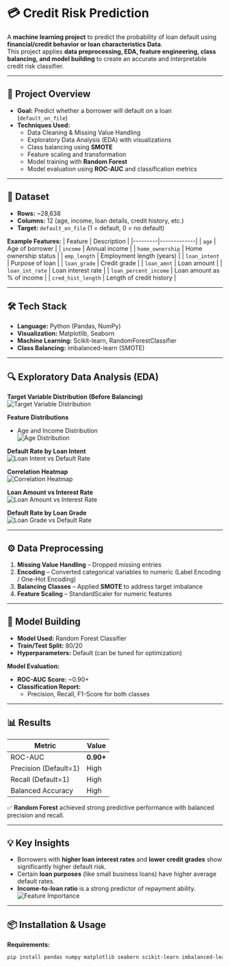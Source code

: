 # 💳 Credit Risk Prediction

A **machine learning project** to predict the probability of loan default using **financial/credit behavior or loan characteristics Data**.  
This project applies **data preprocessing, EDA, feature engineering, class balancing, and model building** to create an accurate and interpretable credit risk classifier.

---

## 📌 Project Overview

- **Goal:** Predict whether a borrower will default on a loan (`default_on_file`)
- **Techniques Used:**
  - Data Cleaning & Missing Value Handling
  - Exploratory Data Analysis (EDA) with visualizations
  - Class balancing using **SMOTE**
  - Feature scaling and transformation
  - Model training with **Random Forest**
  - Model evaluation using **ROC-AUC** and classification metrics

---

## 📂 Dataset

- **Rows:** ~28,638  
- **Columns:** 12 (age, income, loan details, credit history, etc.)
- **Target:** `default_on_file` (1 = default, 0 = no default)

**Example Features:**
| Feature | Description |
|---------|-------------|
| `age` | Age of borrower |
| `income` | Annual income |
| `home_ownership` | Home ownership status |
| `emp_length` | Employment length (years) |
| `loan_intent` | Purpose of loan |
| `loan_grade` | Credit grade |
| `loan_amnt` | Loan amount |
| `loan_int_rate` | Loan interest rate |
| `loan_percent_income` | Loan amount as % of income |
| `cred_hist_length` | Length of credit history |

---

## 🛠 Tech Stack

- **Language:** Python (Pandas, NumPy)
- **Visualization:** Matplotlib, Seaborn
- **Machine Learning:** Scikit-learn, RandomForestClassifier
- **Class Balancing:** imbalanced-learn (SMOTE)

---

## 🔍 Exploratory Data Analysis (EDA)

**Target Variable Distribution (Before Balancing)**  
![Target Variable Distribution](credit_risk_images/page3_img1.png)

**Feature Distributions**  
- Age and Income Distribution  
![Age Distribution](credit_risk_images/page4_img1.png)


**Default Rate by Loan Intent**  
![Loan Intent vs Default Rate](credit_risk_images/page5_img1.png)

**Correlation Heatmap**  
![Correlation Heatmap](credit_risk_images/page6_img1.png)

**Loan Amount vs Interest Rate**  
![Loan Amount vs Interest Rate](credit_risk_images/page7_img1.png)

**Default Rate by Loan Grade**  
![Loan Grade vs Default Rate](credit_risk_images/page7_img2.png)

---

## ⚙️ Data Preprocessing

1. **Missing Value Handling** – Dropped missing entries
2. **Encoding** – Converted categorical variables to numeric (Label Encoding / One-Hot Encoding)
3. **Balancing Classes** – Applied **SMOTE** to address target imbalance
4. **Feature Scaling** – StandardScaler for numeric features

---

## 🤖 Model Building

- **Model Used:** Random Forest Classifier
- **Train/Test Split:** 80/20
- **Hyperparameters:** Default (can be tuned for optimization)

**Model Evaluation:**
- **ROC-AUC Score:** ~0.90+
- **Classification Report:**
  - Precision, Recall, F1-Score for both classes

---

## 📊 Results

| Metric | Value |
|--------|-------|
| ROC-AUC | **0.90+** |
| Precision (Default=1) | High |
| Recall (Default=1) | High |
| Balanced Accuracy | High |

✅ **Random Forest** achieved strong predictive performance with balanced precision and recall.

---

## 💡 Key Insights

- Borrowers with **higher loan interest rates** and **lower credit grades** show significantly higher default risk.
- Certain **loan purposes** (like small business loans) have higher average default rates.
- **Income-to-loan ratio** is a strong predictor of repayment ability.
![Feature Importance](credit_risk_images/download.png)
---

## 📦 Installation & Usage

**Requirements:**
```bash
pip install pandas numpy matplotlib seaborn scikit-learn imbalanced-learn
